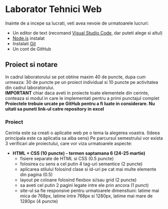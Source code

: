 # Laborator Tehnici Web

Inainte de a incepe sa lucrati, veti avea nevoie de urmatoarele lucruri:
* Un editor de text (recomand [Visual Studio Code](https://code.visualstudio.com/download), dar puteti alege si altul)
* [Node.js](https://nodejs.org/en/) instalat
* Instalati [Git](https://git-scm.com/downloads)
* Un cont de GitHub

## Proiect si notare

In cadrul laboratorului se pot obtine maxim 40 de puncte, dupa cum urmeaza: 30 de puncte pe un proiect individual si 10 puncte pe activitatea din cadrul laboratorului.  
**IMPORTANT** chiar daca aveti in proiecte toate elementele din cerinte, conteaza si modul in care le implementati pentru a primi punctajul complet  
**Proiectele trebuie urcate pe GitHub pentru a fi luate in considerare. Nu uitati sa puneti link-ul catre repository in excel**

### Proiect
Cerinta este sa creati o aplicatie web pe o tema la alegerea voastra. (Ideea principala este ca aplicatia sa aiba sens)
Pe parcursul semestrului vor exista 3 verificari ale proiectului, care vor viza urmatoarele aspecte:
* **HTML + CSS (10 puncte) - termen saptamana 6 (24-25 martie)**
  * fisiere separate de HTML si CSS (0.5 puncte)
  * folosirea cu sens a cel putin 4 tag-uri semantice (2 puncte)
  * aplicarea stilului folosind clase si id-uri pe cat mai multe elemente din pagina (0.5)
  * layout pe coloane folosind flexbox si/sau grid (2 puncte)
  * sa aveti cel putin 2 pagini legate intre ele prin ancora (1 punct)
  * site-ul sa fie responsive pentru urmatoarele dimenstiuni: latime mai mica de 768px, latime intre 768px si 1280px, latime mai mare de 1280px (4 puncte)
